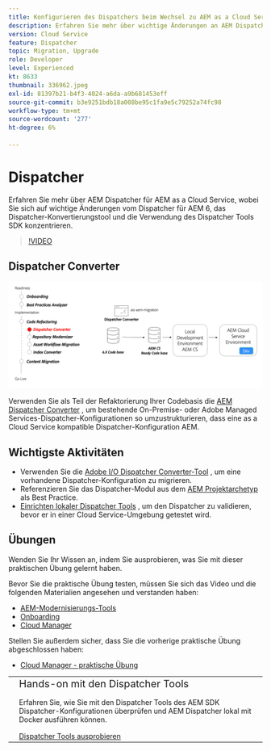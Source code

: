 ```yaml
---
title: Konfigurieren des Dispatchers beim Wechsel zu AEM as a Cloud Service
description: Erfahren Sie mehr über wichtige Änderungen an AEM Dispatcher für AEM as a Cloud Service, das Dispatcher-Konvertierungstool und die Verwendung des Dispatcher Tools SDK.
version: Cloud Service
feature: Dispatcher
topic: Migration, Upgrade
role: Developer
level: Experienced
kt: 8633
thumbnail: 336962.jpeg
exl-id: 81397b21-b4f3-4024-a6da-a9b681453eff
source-git-commit: b3e9251bdb18a008be95c1fa9e5c79252a74fc98
workflow-type: tm+mt
source-wordcount: '277'
ht-degree: 6%

---
```



# Dispatcher

Erfahren Sie mehr über AEM Dispatcher für AEM as a Cloud Service, wobei Sie sich auf wichtige Änderungen vom Dispatcher für AEM 6, das Dispatcher-Konvertierungstool und die Verwendung des Dispatcher Tools SDK konzentrieren.

>[!VIDEO](https://video.tv.adobe.com/v/336962?quality=12&learn=on)

## Dispatcher Converter

![Dispatcher Converter](./assets/dispatcher-converter-diagram.png)

Verwenden Sie als Teil der Refaktorierung Ihrer Codebasis die [AEM Dispatcher Converter](https://experienceleague.adobe.com/docs/experience-manager-cloud-service/moving/refactoring-tools/dispatcher-transformation-utility-tools.html) , um bestehende On-Premise- oder Adobe Managed Services-Dispatcher-Konfigurationen so umzustrukturieren, dass eine as a Cloud Service kompatible Dispatcher-Konfiguration AEM.

## Wichtigste Aktivitäten

+ Verwenden Sie die [Adobe I/O Dispatcher Converter-Tool](https://github.com/adobe/aio-cli-plugin-aem-cloud-service-migration#aio-aem-migrationdispatcher-converter) , um eine vorhandene Dispatcher-Konfiguration zu migrieren.
+ Referenzieren Sie das Dispatcher-Modul aus dem [AEM Projektarchetyp](https://github.com/adobe/aem-project-archetype/tree/develop/src/main/archetype/dispatcher.cloud) als Best Practice.
+ [Einrichten lokaler Dispatcher Tools](https://experienceleague.adobe.com/docs/experience-manager-learn/cloud-service/local-development-environment-set-up/dispatcher-tools.html?lang=de) , um den Dispatcher zu validieren, bevor er in einer Cloud Service-Umgebung getestet wird.

## Übungen

Wenden Sie Ihr Wissen an, indem Sie ausprobieren, was Sie mit dieser praktischen Übung gelernt haben.

Bevor Sie die praktische Übung testen, müssen Sie sich das Video und die folgenden Materialien angesehen und verstanden haben:

+ [AEM-Modernisierungs-Tools](./aem-modernization-tools.md)
+ [Onboarding](./onboarding.md)
+ [Cloud Manager](./cloud-manager.md)

Stellen Sie außerdem sicher, dass Sie die vorherige praktische Übung abgeschlossen haben:

+ [Cloud Manager - praktische Übung](./cloud-manager.md#hands-on-exercise)

<table style="border-width:0">
    <tr>
        <td style="width:150px">
            <a  rel="noreferrer"
                target="_blank"
                href="https://github.com/adobe/aem-cloud-engineering-video-series-exercises/tree/session5-dispatcher#cloud-acceleration-bootcamp---session-5-dispatcher"><img alt="GitHub-Repository für praktische Übungen" src="./assets/github.png"/>
            </a>        
        </td>
        <td style="width:100%;margin-bottom:1rem;">
            <div style="font-size:1.25rem;font-weight:400;">Hands-on mit den Dispatcher Tools</div>
            <p style="margin:1rem 0">
                Erfahren Sie, wie Sie mit den Dispatcher Tools des AEM SDK Dispatcher-Konfigurationen überprüfen und AEM Dispatcher lokal mit Docker ausführen können.
            </p>
            <a  rel="noreferrer"
                target="_blank"
                href="https://github.com/adobe/aem-cloud-engineering-video-series-exercises/tree/session5-dispatcher#cloud-acceleration-bootcamp---session-5-dispatcher" class="spectrum-Button spectrum-Button--primary spectrum-Button--sizeM">
                <span class="spectrum-Button-label has-no-wrap has-text-weight-bold">Dispatcher Tools ausprobieren</span>
            </a>
        </td>
    </tr>
</table>

